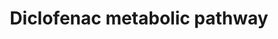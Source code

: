 ---
annotations:
- id: PW:0000375
  parent: regulatory pathway
  type: Pathway Ontology
  value: phase I biotransformation pathway via cytochrome P450
- id: PW:0001229
  parent: classic metabolic pathway
  type: Pathway Ontology
  value: xenobiotic metabolic pathway
- id: DOID:4
  parent: null
  type: Disease Ontology
  value: disease
authors:
- Egonw
- MaintBot
- AlexanderPico
- DeSl
- Fehrhart
- Eweitz
description: CYP metabolism of the diclofenac drug (a NSAID), commonly used to treat
  pain and inflammatory diseases.
last-edited: 2021-05-22
organisms:
- Homo sapiens
redirect_from:
- /index.php/Pathway:WP2491
- /instance/WP2491
revision: null
schema-jsonld:
- '@context': https://schema.org/
  '@id': https://wikipathways.github.io/pathways/WP2491.html
  '@type': Dataset
  creator:
    '@type': Organization
    name: WikiPathways
  description: CYP metabolism of the diclofenac drug (a NSAID), commonly used to treat
    pain and inflammatory diseases.
  keywords:
  - 3'-Hydroxydiclofenac
  - 4',5-Dihydroxydiclofenac
  - 4'-hydroxydiclofenac
  - 5-hydroxydiclofenac
  - CYP2B6
  - CYP2C18
  - CYP2C19
  - CYP2C8
  - CYP2C9
  - Metabolite
  - diclofenac
  license: CC0
  name: Diclofenac metabolic pathway
seo: CreativeWork
title: Diclofenac metabolic pathway
wpid: WP2491
---